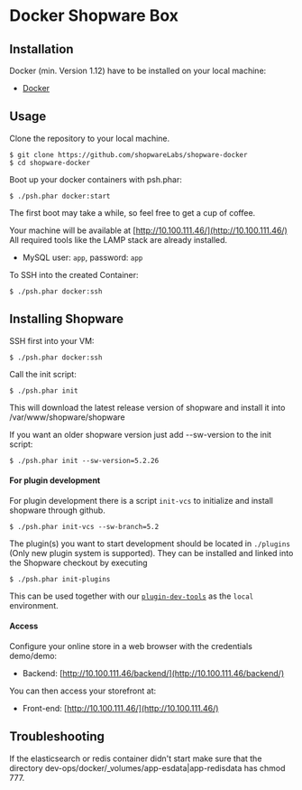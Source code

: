 Docker Shopware Box
====================

## Installation

Docker (min. Version 1.12) have to be installed on your local machine:

 - [Docker](https://docs.docker.com/engine/installation/linux/)

## Usage

Clone the repository to your local machine.

    $ git clone https://github.com/shopwareLabs/shopware-docker
    $ cd shopware-docker

Boot up your docker containers with psh.phar:

    $ ./psh.phar docker:start

The first boot may take a while, so feel free to get a cup of coffee.

Your machine will be available at [http://10.100.111.46/](http://10.100.111.46/)
All required tools like the LAMP stack are already installed.

- MySQL user: `app`, password: `app`

To SSH into the created Container:

    $ ./psh.phar docker:ssh

## Installing Shopware

SSH first into your VM:

    $ ./psh.phar docker:ssh
    
Call the init script:

    $ ./psh.phar init
    
This will download the latest release version of shopware and install it into /var/www/shopware/shopware

If you want an older shopware version just add --sw-version to the init script:

    $ ./psh.phar init --sw-version=5.2.26

#### For plugin development

For plugin development there is a script `init-vcs` to initialize and install shopware through github.  

    $ ./psh.phar init-vcs --sw-branch=5.2

The plugin(s) you want to start development should be located in `./plugins` (Only new plugin system is supported). They can be installed and linked into the Shopware checkout by executing

    $ ./psh.phar init-plugins
    

This can be used together with our [`plugin-dev-tools`](https://github.com/shopwareLabs/plugin-dev-tools) as the `local` environment.

#### Access

Configure your online store in a web browser with the credentials demo/demo:

- Backend: [http://10.100.111.46/backend/](http://10.100.111.46/backend/)

You can then access your storefront at:

- Front-end: [http://10.100.111.46/](http://10.100.111.46/)

## Troubleshooting 

If the elasticsearch or redis container didn't start make sure that the directory dev-ops/docker/_volumes/app-esdata|app-redisdata has chmod 777.